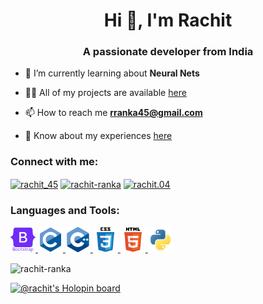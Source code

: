<h1 align="center">Hi 👋, I'm Rachit</h1>
<h3 align="center">A passionate developer from India</h3>


- 🌱 I’m currently learning about **Neural Nets**

- 👨‍💻 All of my projects are available [here](https://fueler.io/rachit.04/work)

- 📫 How to reach me **rranka45@gmail.com**

- 📄 Know about my experiences [here](https://fueler.io/rachit.04)

<h3 align="left">Connect with me:</h3>
<p align="left">
<a href="https://twitter.com/rachitstwt_" target="blank"><img align="center" src="https://raw.githubusercontent.com/rahuldkjain/github-profile-readme-generator/master/src/images/icons/Social/twitter.svg" alt="rachit_45" height="30" width="40" /></a>
<a href="https://linkedin.com/in/rachit-ranka" target="blank"><img align="center" src="https://raw.githubusercontent.com/rahuldkjain/github-profile-readme-generator/master/src/images/icons/Social/linked-in-alt.svg" alt="rachit-ranka" height="30" width="40" /></a>
<a href="https://instagram.com/rachit.04" target="blank"><img align="center" src="https://raw.githubusercontent.com/rahuldkjain/github-profile-readme-generator/master/src/images/icons/Social/instagram.svg" alt="rachit.04" height="30" width="40" /></a>
</p>

<h3 align="left">Languages and Tools:</h3>
<p align="left"> <a href="https://getbootstrap.com" target="_blank" rel="noreferrer"> <img src="https://raw.githubusercontent.com/devicons/devicon/master/icons/bootstrap/bootstrap-plain-wordmark.svg" alt="bootstrap" width="40" height="40"/> </a> <a href="https://www.cprogramming.com/" target="_blank" rel="noreferrer"> <img src="https://raw.githubusercontent.com/devicons/devicon/master/icons/c/c-original.svg" alt="c" width="40" height="40"/> </a> <a href="https://www.w3schools.com/cpp/" target="_blank" rel="noreferrer"> <img src="https://raw.githubusercontent.com/devicons/devicon/master/icons/cplusplus/cplusplus-original.svg" alt="cplusplus" width="40" height="40"/> </a> <a href="https://www.w3schools.com/css/" target="_blank" rel="noreferrer"> <img src="https://raw.githubusercontent.com/devicons/devicon/master/icons/css3/css3-original-wordmark.svg" alt="css3" width="40" height="40"/> </a> <a href="https://www.w3.org/html/" target="_blank" rel="noreferrer"> <img src="https://raw.githubusercontent.com/devicons/devicon/master/icons/html5/html5-original-wordmark.svg" alt="html5" width="40" height="40"/> </a> <a href="https://www.python.org" target="_blank" rel="noreferrer"> <img src="https://raw.githubusercontent.com/devicons/devicon/master/icons/python/python-original.svg" alt="python" width="40" height="40"/> </a> </p>

<p><img align="center" src="https://github-readme-stats.vercel.app/api/top-langs?username=rachit-ranka&show_icons=true&locale=en&layout=compact" alt="rachit-ranka" /></p>


[![@rachit's Holopin board](https://holopin.me/rachit)](https://holopin.io/@rachit)
